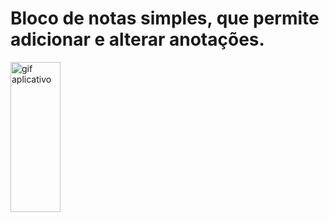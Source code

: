 # Bloco de notas simples, que permite adicionar e alterar anotações.

<img src="https://www.dropbox.com/s/o8v625w7hthsa06/noteBloc.gif" width="80" height="240" alt="gif aplicativo"/>
